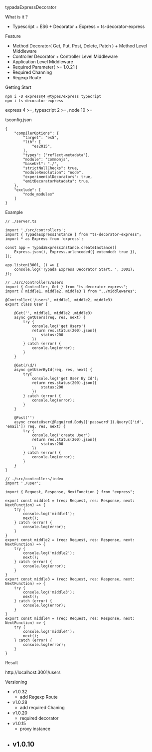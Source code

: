 typadaExpressDecorator

What is it ?

- Typescript + ES6 + Decorator + Express = ts-decorator-express

Feature

- Method Decorator( Get, Put, Post, Delete, Patch ) + Method Level Middleware
- Controller Decorator + Controller Level Middleware
- Application Level Middleware
- Required Parameter( >= 1.0.21 )
- Required Channing
- Regexp Route

Getting Start

    npm i -D express@4 @types/express typecript
    npm i ts-decorator-express

express 4 >=, typescript 2 >=, node 10 >=

tsconfig.json

    {
        "compilerOptions": {
            "target": "es5",
            "lib": [
                "es2015",
            ],
            "types": ["reflect-metadata"],
            "module": "commonjs",
            "baseUrl": "./",
            "strictNullChecks": true,
            "moduleResolution": "node",
            "experimentalDecorators": true,
            "emitDecoratorMetadata": true,
        },
        "exclude": [
            "node_modules"
        ]
    }



Example

    // ./server.ts
    
    import './src/controllers';
    import { TypadaExpressInstance } from "ts-decorator-express";
    import * as Express from 'express';
    
    const app = TypadaExpressInstance.createInstance([
        Express.json(), Express.urlencoded({ extended: true }),
    ]);
    
    app.listen(3001, () => {
        console.log('Typada Express Decorator Start, ', 3001);
    });

    // ./src/controllers/users
    import { Controller, Get } from "ts-decorator-express";
    import { middle1, middle2, middle3 } from "../middlewares";
    
    @Controller('/users', middle1, middle2, middle3)
    export class User {
        
        @Get('', middle1, middle2 ,middle3)
        async getUsers(req, res, next) {
            try {
                console.log('get Users')
                return res.status(200).json({
                    status:200
                })
            } catch (error) {
                console.log(error);
            }
        }
        
        @Get(/\d/)
        async getUserById(req, res, next) {
            try{
             	console.log('get User By Id');
                return res.status(200).json({
                    status:200
                })            
            } catch (error) {
                console.log(error);            
            }        
    	}
        
        @Post('')
        async createUser(@Required.Body(['password']).Query(['id', 'email']) req, res, next) {
            try {
                console.log('create User')
                return res.status(200).json({
                    status:200
                })
            } catch (error) {
                console.log(error);
            }
        }    
    }

    // ./src/controllers/index
    import './user';

    import { Request, Response, NextFunction } from "express";
    
    export const middle1 = (req: Request, res: Response, next: NextFunction) => {
        try {
            console.log('middle1');
            next();
        } catch (error) {
            console.log(error);
        }
    }
    export const middle2 = (req: Request, res: Response, next: NextFunction) => {
        try {
            console.log('middle2');
            next();
        } catch (error) {
            console.log(error);
        }
    }
    export const middle3 = (req: Request, res: Response, next: NextFunction) => {
        try {
            console.log('middle3');
            next();
        } catch (error) {
            console.log(error);
        }
    }
    export const middle4 = (req: Request, res: Response, next: NextFunction) => {
        try {
            console.log('middle4');
            next();
        } catch (error) {
            console.log(error);
        }
    }

Result

http://localhost:3001/users



Versioning

- v1.0.32
  - add Regexp Route
- v1.0.28
  - add required Chaning
- v1.0.20
  - required decorator
- v1.0.15
  - proxy instance
- v1.0.10
  - 


